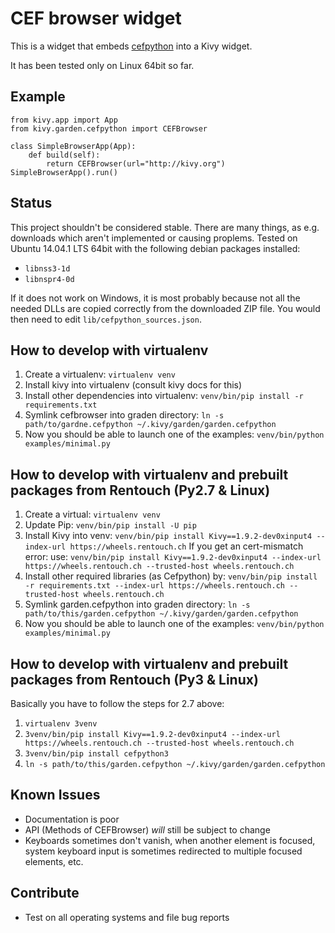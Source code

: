 CEF browser widget
==================

This is a widget that embeds [cefpython](https://code.google.com/p/cefpython)
into a Kivy widget.

It has been tested only on Linux 64bit so far.


Example
-------

    from kivy.app import App
    from kivy.garden.cefpython import CEFBrowser

    class SimpleBrowserApp(App):
        def build(self):
            return CEFBrowser(url="http://kivy.org")
    SimpleBrowserApp().run()


Status
------

This project shouldn't be considered stable. There are many things, as 
e.g. downloads which aren't implemented or causing proplems.
Tested on Ubuntu 14.04.1 LTS 64bit with the following debian packages
installed:
- `libnss3-1d`
- `libnspr4-0d`

If it does not work on Windows, it is most probably because not all the
needed DLLs are copied correctly from the downloaded ZIP file. You would then
need to edit `lib/cefpython_sources.json`.


How to develop with virtualenv
------------------------------

1. Create a virtualenv: `virtualenv venv`
2. Install kivy into virtualenv (consult kivy docs for this)
3. Install other dependencies into virtualenv: `venv/bin/pip install -r requirements.txt`
4. Symlink cefbrowser into graden directory: `ln -s path/to/gardne.cefpython ~/.kivy/garden/garden.cefpython`
5. Now you should be able to launch one of the examples: `venv/bin/python examples/minimal.py`


How to develop with virtualenv and prebuilt packages from Rentouch (Py2.7 & Linux)
----------------------------------------------------------------------------------
1. Create a virtual: `virtualenv venv`
2. Update Pip: `venv/bin/pip install -U pip`
3. Install Kivy into venv: `venv/bin/pip install Kivy==1.9.2-dev0xinput4 --index-url https://wheels.rentouch.ch`
   If you get an cert-mismatch error: use: `venv/bin/pip install Kivy==1.9.2-dev0xinput4 --index-url https://wheels.rentouch.ch --trusted-host wheels.rentouch.ch`
4. Install other required libraries (as Cefpython) by: `venv/bin/pip install -r requirements.txt --index-url https://wheels.rentouch.ch --trusted-host wheels.rentouch.ch`
5. Symlink garden.cefpython into graden directory: `ln -s path/to/this/garden.cefpython ~/.kivy/garden/garden.cefpython`
6. Now you should be able to launch one of the examples: `venv/bin/python examples/minimal.py`


How to develop with virtualenv and prebuilt packages from Rentouch (Py3 & Linux)
----------------------------------------------------------------------------------
Basically you have to follow the steps for 2.7 above:
1. `virtualenv 3venv`
2. `3venv/bin/pip install Kivy==1.9.2-dev0xinput4 --index-url https://wheels.rentouch.ch --trusted-host wheels.rentouch.ch`
3. `3venv/bin/pip install cefpython3`
4. `ln -s path/to/this/garden.cefpython ~/.kivy/garden/garden.cefpython`


Known Issues
------------

- Documentation is poor
- API (Methods of CEFBrowser) *will* still be subject to change
- Keyboards sometimes don't vanish, when another element is focused, system
    keyboard input is sometimes redirected to multiple focused elements, etc.


Contribute
----------

- Test on all operating systems and file bug reports
